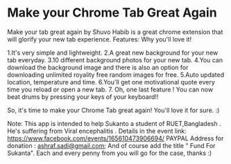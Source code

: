 # Make your Chrome Tab Great Again

Make your tab great again by Shuvo Habib is a great chrome extension that will glorify your new tab experience.
Features: Why you'll love it!

1.It's very simple and lightweight. 
2.A great new background for your new tab everyday. 
3.10 different background photos for your new tab. 
4.You can download the background image and there is also an option for downloading unlimited royality free random images for free. 
5.Auto updated location, temperature and time. 
6.You'll get one motivational quote every time you reload or open a new tab. 
7. Oh, one last feature ! You can now beat drums by pressing your keys of your keyboard!!

So, it's time to make your Chrome Tab great again! You'll love it for sure. :)

Note: 
This app is intended to help Sukanto a student of RUET,Bangladesh . He's suffering from Viral encephalitis .
Details in the event link: https://www.facebook.com/events/165610473906694/
PAYPAL Address for donation : ashraf.sadi@gmail.com; 
And of course add the title " Fund For Sukanta". Each and every penny from you will go for the case, thanks :) 

